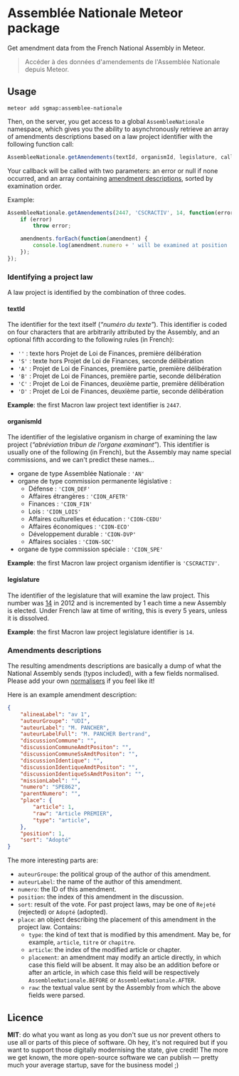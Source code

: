 # Assemblée Nationale Meteor package

Get amendment data from the French National Assembly in Meteor.

> Accéder à des données d'amendements de l'Assemblée Nationale depuis Meteor.


## Usage

	meteor add sgmap:assemblee-nationale

Then, on the server, you get access to a global `AssembleeNationale` namespace, which gives you the ability to asynchronously retrieve an array of amendments descriptions based on a law project identifier with the following function call:

```javascript
AssembleeNationale.getAmendements(textId, organismId, legislature, callback);
```

Your callback will be called with two parameters: an error or null if none occurred, and an array containing [amendment descriptions](#amendments-descriptions), sorted by examination order.

Example:

```javascript
AssembleeNationale.getAmendements(2447, 'CSCRACTIV', 14, function(error, amendments) {
	if (error)
		throw error;

	amendments.forEach(function(amendment) {
		console.log(amendment.numero + ' will be examined at position ' + amendment.position);
	});
});
```


### Identifying a project law

A law project is identified by the combination of three codes.


#### textId

The identifier for the text itself (_“numéro du texte”_). This identifier is coded on four characters that are arbitrarily attributed by the Assembly, and an optional fifth according to the following rules (in French):

- `''` : texte hors Projet de Loi de Finances, première délibération
- `'S'` : texte hors Projet de Loi de Finances, seconde délibération
- `'A'` : Projet de Loi de Finances, première partie, première délibération
- `'B'` : Projet de Loi de Finances, première partie, seconde délibération
- `'C'` : Projet de Loi de Finances, deuxième partie, première délibération
- `'D'` : Projet de Loi de Finances, deuxième partie, seconde délibération

**Example**: the first Macron law project text identifier is `2447`.


#### organismId

The identifier of the legislative organism in charge of examining the law project (_“abréviation tribun de l’organe examinant”_). This identifier is usually one of the following (in French), but the Assembly may name special commissions, and we can't predict these names…

- organe de type Assemblée Nationale : `'AN'`
- organe de type commission permanente législative :
	- Défense : `'CION_DEF'`
	- Affaires étrangères : `'CION_AFETR'`
	- Finances : `'CION_FIN'`
	- Lois : `'CION_LOIS'`
	- Affaires culturelles et éducation : `'CION-CEDU'`
	- Affaires économiques : `'CION-ECO'`
	- Développement durable : `'CION-DVP'`
	- Affaires sociales : `'CION-SOC'`
- organe de type commission spéciale : `'CION_SPE'`

**Example**: the first Macron law project organism identifier is `'CSCRACTIV'`.


#### legislature

The identifier of the legislature that will examine the law project. This number was [14](https://fr.wikipedia.org/wiki/XIVe_législature_de_la_Cinquième_République_française) in 2012 and is incremented by 1 each time a new Assembly is elected. Under French law at time of writing, this is every 5 years, unless it is dissolved.

**Example**: the first Macron law project legislature identifier is `14`.


### Amendments descriptions

The resulting amendments descriptions are basically a dump of what the National Assembly sends (typos included), with a few fields normalised. Please add your own [normalisers](https://github.com/sgmap/meteor-assemblee-nationale/blob/master/server/normalizers.js) if you feel like it!

Here is an example amendment description:

```json
{
	"alineaLabel": "av 1",
	"auteurGroupe": "UDI",
	"auteurLabel": "M. PANCHER",
	"auteurLabelFull": "M. PANCHER Bertrand",
	"discussionCommune": "",
	"discussionCommuneAmdtPositon": "",
	"discussionCommuneSsAmdtPositon": "",
	"discussionIdentique": "",
	"discussionIdentiqueAmdtPositon": "",
	"discussionIdentiqueSsAmdtPositon": "",
	"missionLabel": "",
	"numero": "SPE862",
	"parentNumero": "",
	"place": {
		"article": 1,
		"raw": "Article PREMIER",
		"type": "article",
	},
	"position": 1,
	"sort": "Adopté"
}
```

The more interesting parts are:

- `auteurGroupe`: the political group of the author of this amendment.
- `auteurLabel`: the name of the author of this amendment.
- `numero`: the ID of this amendment.
- `position`: the index of this amendment in the discussion.
- `sort`: result of the vote. For past project laws, may be one of `Rejeté` (rejected) or `Adopté` (adopted).
- `place`: an object describing the placement of this amendment in the project law. Contains:
	- `type`: the kind of text that is modified by this amendment. May be, for example, `article`, `titre` or `chapitre`.
	- `article`: the index of the modified article or chapter.
	- `placement`: an amendment may modify an article directly, in which case this field will be absent. It may also be an addition before or after an article, in which case this field will be respectively `AssembleeNationale.BEFORE` or `AssembleeNationale.AFTER`.
	- `raw`: the textual value sent by the Assembly from which the above fields were parsed.


## Licence

**MIT**: do what you want as long as you don't sue us nor prevent others to use all or parts of this piece of software. Oh hey, it's not required but if you want to support those digitally modernising the state, give credit! The more we get known, the more open-source software we can publish — pretty much your average startup, save for the business model  ;)
